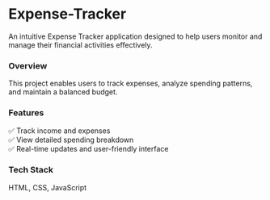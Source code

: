 # Expense-Tracker

An intuitive Expense Tracker application designed to help users monitor and manage their financial activities effectively.
<br>
<h3>Overview</h3>

This project enables users to track expenses, analyze spending patterns, and maintain a balanced budget.
<br>
<h3>Features</h3>
✅ Track income and expenses<br>
✅ View detailed spending breakdown<br>
✅ Real-time updates and user-friendly interface<br>

<h3>Tech Stack</h3>
HTML, CSS, JavaScript<br>

